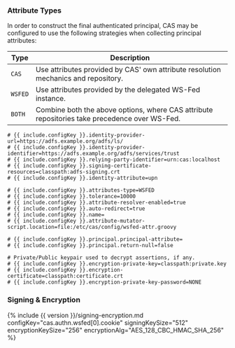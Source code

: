 ### Attribute Types

In order to construct the final authenticated principal, CAS may be configured to use the following
strategies when collecting principal attributes:

| Type                 | Description
|----------------------|------------------------------------------------------------------------------------------------
| `CAS`                | Use attributes provided by CAS' own attribute resolution mechanics and repository.
| `WSFED`              | Use attributes provided by the delegated WS-Fed instance.
| `BOTH`               | Combine both the above options, where CAS attribute repositories take precedence over WS-Fed.

```properties
# {{ include.configKey }}.identity-provider-url=https://adfs.example.org/adfs/ls/
# {{ include.configKey }}.identity-provider-identifier=https://adfs.example.org/adfs/services/trust
# {{ include.configKey }}.relying-party-identifier=urn:cas:localhost
# {{ include.configKey }}.signing-certificate-resources=classpath:adfs-signing.crt
# {{ include.configKey }}.identity-attribute=upn

# {{ include.configKey }}.attributes-type=WSFED
# {{ include.configKey }}.tolerance=10000
# {{ include.configKey }}.attribute-resolver-enabled=true
# {{ include.configKey }}.auto-redirect=true
# {{ include.configKey }}.name=
# {{ include.configKey }}.attribute-mutator-script.location=file:/etc/cas/config/wsfed-attr.groovy

# {{ include.configKey }}.principal.principal-attribute=
# {{ include.configKey }}.principal.return-null=false

# Private/Public keypair used to decrypt assertions, if any.
# {{ include.configKey }}.encryption-private-key=classpath:private.key
# {{ include.configKey }}.encryption-certificate=classpath:certificate.crt
# {{ include.configKey }}.encryption-private-key-password=NONE
```

### Signing & Encryption

{% include {{ version }}/signing-encryption.md configKey="cas.authn.wsfed[0].cookie" signingKeySize="512" encryptionKeySize="256" encryptionAlg="AES_128_CBC_HMAC_SHA_256" %}


